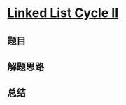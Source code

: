# [Linked List Cycle II](https://leetcode.com/problems/linked-list-cycle-ii/)

## 题目


## 解题思路


## 总结


